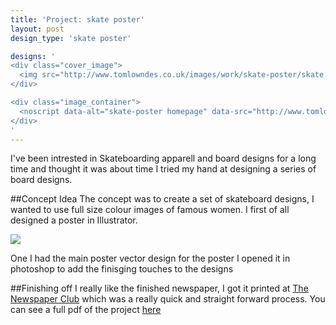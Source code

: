 ```yaml
---
title: 'Project: skate poster'
layout: post
design_type: 'skate poster'

designs: '
<div class="cover_image">
  <img src="http://www.tomlowndes.co.uk/images/work/skate-poster/skate.svg" alt="alt foundry logo"/>
</div>

<div class="image_container">
  <noscript data-alt="skate-poster homepage" data-src="http://www.tomlowndes.co.uk/images/work/skate-poster/homepage.jpg" data-src-retina="http://tomlowndes.co.uk/images/work/skate-poster/homepage@2x.jpg"><img src="http://www.tomlowndes.co.uk/images/work/skate-poster/homepage.jpg" alt="skate-poster homepage"></noscript>
</div>
'
---
```


I've been intrested in Skateboarding apparell and board designs for a long time and thought it was about time I tried my hand at designing a series of board designs.
<!--more-->

##Concept Idea
The concept was to create a set of skateboard designs, I wanted to use full size colour images of famous women. I first of all designed a poster in Illustrator.

<img src="http://www.tomlowndes.co.uk/images/work/skate-poster/stage1.gif">

One I had the main poster vector design for the poster I opened it in photoshop to add the finisging touches to the designs

##Finishing off 
I really like the finished newspaper, I got it printed at [The Newspaper Club](http://www.newspaperclub.com/) which was a really quick and straight forward process. You can see a full pdf of the project [here](/images/pdf/skate-posterdps.pdf)
